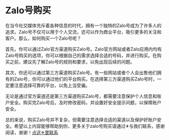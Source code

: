 # Zalo号购买

在当今社交媒体充斥着各种信息的时代，拥有一个独特的Zalo号成为了许多人的追求。Zalo号不仅可以用于个人交流，还可以作为商业平台，吸引更多的关注和客户。那么，如何购买一个Zalo号呢？

首先，你可以通过Zalo官方渠道购买Zalo号。Zalo官方网站或者Zalo应用内均有Zalo号购买的选项，你可以根据自己的需求选择合适的号码，并进行购买。在购买之前，建议先了解Zalo号的规则和要求，以免出现后续的问题。

其次，你还可以通过第三方渠道购买Zalo号。有一些网站或者个人会出售他们拥有的Zalo号，你可以通过他们的平台购买。在选择第三方渠道购买Zalo号时，一定要注意选择可靠的平台，以免上当受骗。

无论是通过官方渠道还是第三方渠道购买Zalo号，都需要注意保护个人信息和账户安全。购买完Zalo号后，及时修改密码，并设置好安全提示问题，以保障账户安全。

总的来说，购买Zalo号并不复杂，但需要注意选择合适的渠道以及保护好账户安全。希望以上内容能够帮助到你，更多关于zalo号购买请通过✈与我们联系，感谢阅读，谢谢！[点这✈里联系](https://b.k02.cc)